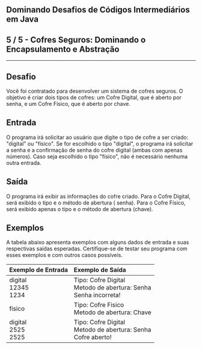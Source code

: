 Dominando Desafios de Códigos Intermediários em Java
----------------------------------------------------
5 / 5 - Cofres Seguros: Dominando o Encapsulamento e Abstração
--------------------------------------------------------------

* * *

Desafio
-------

Você foi contratado para desenvolver um sistema de cofres seguros. O objetivo é criar dois tipos de cofres: um Cofre
Digital, que é aberto por senha, e um Cofre Físico, que é aberto por chave.

Entrada
-------

O programa irá solicitar ao usuário que digite o tipo de cofre a ser criado: "digital" ou "físico". Se for escolhido o
tipo "digital", o programa irá solicitar a senha e a confirmação de senha do cofre digital (ambas com apenas números).
Caso seja escolhido o tipo "físico", não é necessário nenhuma outra entrada.

Saída
-----

O programa irá exibir as informações do cofre criado. Para o Cofre Digital, será exibido o tipo e o método de abertura (
senha). Para o Cofre Físico, será exibido apenas o tipo e o método de abertura (chave).

Exemplos
--------

A tabela abaixo apresenta exemplos com alguns dados de entrada e suas respectivas saídas esperadas. Certifique-se de
testar seu programa com esses exemplos e com outros casos possíveis.

| Exemplo de Entrada       | Exemplo de Saída                                                     |
|:-------------------------|:---------------------------------------------------------------------|
| digital<br>12345<br>1234 | Tipo: Cofre Digital<br>Metodo de abertura: Senha<br>Senha incorreta! |
| fisico                   | Tipo: Cofre Fisico<br>Metodo de abertura: Chave                      |
| digital<br>2525<br>2525  | Tipo: Cofre Digital<br>Metodo de abertura: Senha<br>Cofre aberto!    |
